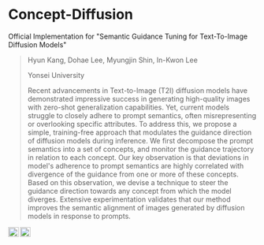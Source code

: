 # Concept-Diffusion
Official Implementation for "Semantic Guidance Tuning for Text-To-Image Diffusion Models"

> Hyun Kang, Dohae Lee, Myungjin Shin, In-Kwon Lee
> 
> Yonsei University
>
> Recent advancements in Text-to-Image (T2I) diffusion models have demonstrated impressive success in generating high-quality images with zero-shot generalization capabilities. Yet, current models struggle to closely adhere to prompt semantics, often misrepresenting or overlooking specific attributes. To address this, we propose a simple, training-free approach that modulates the guidance direction of diffusion models during inference. We first decompose the prompt semantics into a set of concepts, and monitor the guidance trajectory in relation to each concept. Our key observation is that deviations in model's adherence to prompt semantics are highly correlated with divergence of the guidance from one or more of these concepts. Based on this observation, we devise a technique to steer the guidance direction towards any concept from which the model diverges. Extensive experimentation validates that our method improves the semantic alignment of images generated by diffusion models in response to prompts.

<a href="https://arxiv.org/0000.00000"><img src="https://img.shields.io/badge/arXiv-2301.13826-b31b1b.svg" height=20.5></a>
<a href="https://conceptdiffusion.github.io/"><img src="https://img.shields.io/static/v1?label=Project&message=Website&color=red" height=20.5></a> 
